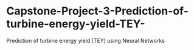 # Capstone-Project-3-Prediction-of-turbine-energy-yield-TEY-
Prediction of turbine energy yield (TEY) using Neural Networks
